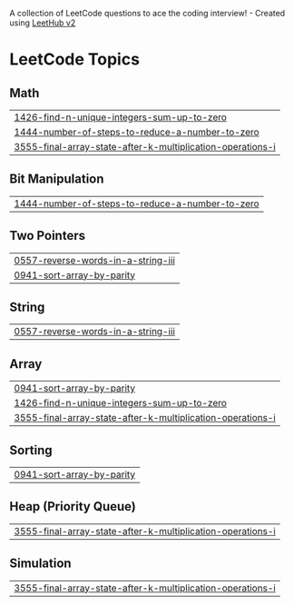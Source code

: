 A collection of LeetCode questions to ace the coding interview! - Created using [LeetHub v2](https://github.com/arunbhardwaj/LeetHub-2.0)
<!---LeetCode Topics Start-->
# LeetCode Topics
## Math
|  |
| ------- |
| [1426-find-n-unique-integers-sum-up-to-zero](https://github.com/VamshiKrishna660/LeetCode/tree/master/1426-find-n-unique-integers-sum-up-to-zero) |
| [1444-number-of-steps-to-reduce-a-number-to-zero](https://github.com/VamshiKrishna660/LeetCode/tree/master/1444-number-of-steps-to-reduce-a-number-to-zero) |
| [3555-final-array-state-after-k-multiplication-operations-i](https://github.com/VamshiKrishna660/LeetCode/tree/master/3555-final-array-state-after-k-multiplication-operations-i) |
## Bit Manipulation
|  |
| ------- |
| [1444-number-of-steps-to-reduce-a-number-to-zero](https://github.com/VamshiKrishna660/LeetCode/tree/master/1444-number-of-steps-to-reduce-a-number-to-zero) |
## Two Pointers
|  |
| ------- |
| [0557-reverse-words-in-a-string-iii](https://github.com/VamshiKrishna660/LeetCode/tree/master/0557-reverse-words-in-a-string-iii) |
| [0941-sort-array-by-parity](https://github.com/VamshiKrishna660/LeetCode/tree/master/0941-sort-array-by-parity) |
## String
|  |
| ------- |
| [0557-reverse-words-in-a-string-iii](https://github.com/VamshiKrishna660/LeetCode/tree/master/0557-reverse-words-in-a-string-iii) |
## Array
|  |
| ------- |
| [0941-sort-array-by-parity](https://github.com/VamshiKrishna660/LeetCode/tree/master/0941-sort-array-by-parity) |
| [1426-find-n-unique-integers-sum-up-to-zero](https://github.com/VamshiKrishna660/LeetCode/tree/master/1426-find-n-unique-integers-sum-up-to-zero) |
| [3555-final-array-state-after-k-multiplication-operations-i](https://github.com/VamshiKrishna660/LeetCode/tree/master/3555-final-array-state-after-k-multiplication-operations-i) |
## Sorting
|  |
| ------- |
| [0941-sort-array-by-parity](https://github.com/VamshiKrishna660/LeetCode/tree/master/0941-sort-array-by-parity) |
## Heap (Priority Queue)
|  |
| ------- |
| [3555-final-array-state-after-k-multiplication-operations-i](https://github.com/VamshiKrishna660/LeetCode/tree/master/3555-final-array-state-after-k-multiplication-operations-i) |
## Simulation
|  |
| ------- |
| [3555-final-array-state-after-k-multiplication-operations-i](https://github.com/VamshiKrishna660/LeetCode/tree/master/3555-final-array-state-after-k-multiplication-operations-i) |
<!---LeetCode Topics End-->